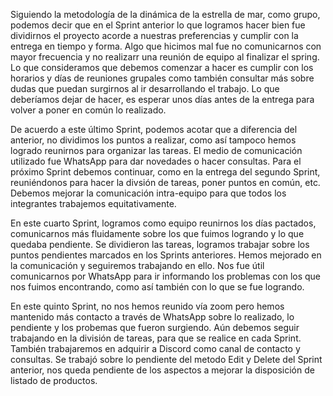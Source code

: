 Siguiendo la metodología de la dinámica de la estrella de mar, como grupo, podemos decir que en el Sprint anterior lo que logramos hacer bien fue dividirnos el proyecto acorde a nuestras preferencias y cumplir con la entrega en tiempo y forma.
Algo que hicimos mal fue no comunicarnos con mayor frecuencia y no realizarr una reunión de equipo al finalizar el spring. 
Lo que consideramos que debemos comenzar a hacer es cumplir con los horarios y días de reuniones grupales como también consultar más sobre dudas que puedan surgirnos al ir desarrollando el trabajo. 
Lo que deberíamos dejar de hacer, es esperar unos días antes de la entrega para volver a poner en común lo realizado. 

De acuerdo a este último Sprint, podemos acotar que a diferencia del anterior, no dividimos los puntos a realizar, como así tampoco hemos logrado reunirnos para organizar las tareas. El medio de comunicación utilizado fue WhatsApp para dar novedades o hacer consultas. Para el próximo Sprint debemos continuar, como en la entrega del segundo Sprint, reuniéndonos para hacer la divsión de tareas, poner puntos en común, etc. Debemos mejorar la comunicación intra-equipo para que todos los integrantes trabajemos equitativamente.

En este cuarto Sprint, logramos como equipo reunirnos los días pactados, comunicarnos más fluidamente sobre los que fuimos logrando y lo que quedaba pendiente. Se dividieron las tareas, logramos trabajar sobre los puntos pendientes marcados en los Sprints anteriores. Hemos mejorado en la comunicación y seguiremos trabajando en ello. Nos fue útil comunicarnos por WhatsApp para ir informando los problemas con los que nos fuimos encontrando, como así también con lo que se fue logrando.  

En este quinto Sprint, no nos hemos reunido vía zoom pero hemos mantenido más contacto a través de WhatsApp sobre lo realizado, lo pendiente y los probemas que fueron surgiendo. Aún debemos seguir trabajando en la división de tareas, para que se realice en cada Sprint. También trabajaremos en adquirir a Discord como canal de contacto y consultas. Se trabajó sobre lo pendiente del metodo Edit y Delete del Sprint anterior, nos queda pendiente de los aspectos a mejorar la disposición de listado de productos.
